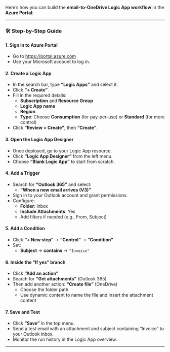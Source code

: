 Here’s how you can build the **email-to-OneDrive Logic App workflow** in the **Azure Portal**:

---

### 🛠️ Step-by-Step Guide

#### **1. Sign in to Azure Portal**
- Go to https://portal.azure.com
- Use your Microsoft account to log in.

#### **2. Create a Logic App**
- In the search bar, type **“Logic Apps”** and select it.
- Click **“+ Create”**.
- Fill in the required details:
  - **Subscription** and **Resource Group**
  - **Logic App name**
  - **Region**
  - **Type**: Choose **Consumption** (for pay-per-use) or **Standard** (for more control)
- Click **“Review + Create”**, then **“Create”**.

#### **3. Open the Logic App Designer**
- Once deployed, go to your Logic App resource.
- Click **“Logic App Designer”** from the left menu.
- Choose **“Blank Logic App”** to start from scratch.

#### **4. Add a Trigger**
- Search for **“Outlook 365”** and select:
  - **“When a new email arrives (V3)”**
- Sign in to your Outlook account and grant permissions.
- Configure:
  - **Folder**: Inbox
  - **Include Attachments**: Yes
  - Add filters if needed (e.g., From, Subject)

#### **5. Add a Condition**
- Click **“+ New step”** → **“Control”** → **“Condition”**
- Set:
  - **Subject** → **contains** → `"Invoice"`

#### **6. Inside the “If yes” branch**
- Click **“Add an action”**
- Search for **“Get attachments”** (Outlook 365)
- Then add another action: **“Create file”** (OneDrive)
  - Choose the folder path
  - Use dynamic content to name the file and insert the attachment content

#### **7. Save and Test**
- Click **“Save”** in the top menu.
- Send a test email with an attachment and subject containing “Invoice” to your Outlook inbox.
- Monitor the run history in the Logic App overview.

---
